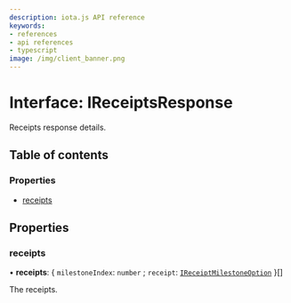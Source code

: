 ```yaml
---
description: iota.js API reference
keywords:
- references
- api references
- typescript
image: /img/client_banner.png
---
```

# Interface: IReceiptsResponse

Receipts response details.

## Table of contents

### Properties

- [receipts](IReceiptsResponse.md#receipts)

## Properties

### receipts

• **receipts**: { `milestoneIndex`: `number` ; `receipt`: [`IReceiptMilestoneOption`](IReceiptMilestoneOption.md)  }[]

The receipts.
